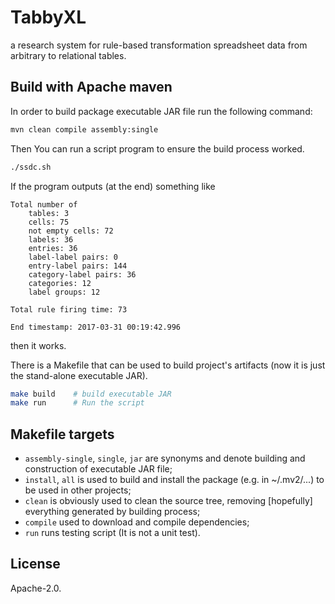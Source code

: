 # TabbyXL
a research system for rule-based transformation spreadsheet data from arbitrary to relational tables.

## Build with Apache maven

In order to build package executable JAR file run the following command:

```bash
mvn clean compile assembly:single
```

Then You can run a script program to ensure the build process worked.

```bash
./ssdc.sh
```

If the program outputs (at the end) something like
```
Total number of
	tables: 3
	cells: 75
	not empty cells: 72
	labels: 36
	entries: 36
	label-label pairs: 0
	entry-label pairs: 144
	category-label pairs: 36
	categories: 12
	label groups: 12

Total rule firing time: 73

End timestamp: 2017-03-31 00:19:42.996
```
then it works.

There is a Makefile that can be used to build project's artifacts (now it is just the stand-alone executable JAR).

```bash
make build    # build executable JAR
make run      # Run the script
```

## Makefile targets

 * `assembly-single`, `single`, `jar` are synonyms and denote building and construction of executable JAR file;
 * `install`, `all` is used to build and install the package (e.g. in ~/.mv2/...) to be used in other projects;
 * `clean` is obviously used to clean the source tree, removing [hopefully] everything generated by building process;
 * `compile` used to download and compile dependencies;
 * `run` runs testing script (It is not a unit test).

## License

Apache-2.0.